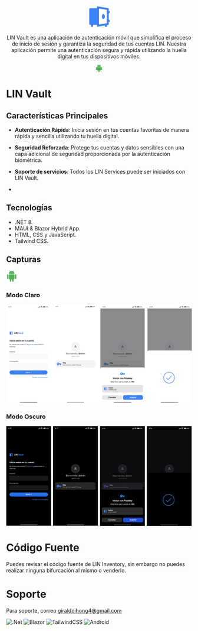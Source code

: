 <div align="center">
  <p align="center">
    <img alt="vault logo" height="60" src="./assets/icono.png">
  </p>
  <p>LIN Vault es una aplicación de autenticación móvil que simplifica el proceso de inicio de sesión y garantiza la seguridad de tus cuentas LIN. Nuestra aplicación permite una autenticación segura y rápida utilizando la huella digital en tus dispositivos móviles.</p>
 <p align="center">
    <img alt="android logo" height="20" src="./assets/android.png">
  </p>
</div>

# LIN Vault

## Características Principales

- **Autenticación Rápida**: Inicia sesión en tus cuentas favoritas de manera rápida y sencilla utilizando tu huella digital.

- **Seguridad Reforzada**: Protege tus cuentas y datos sensibles con una capa adicional de seguridad proporcionada por la autenticación biométrica.

- **Soporte de servicios**: Todos los LIN Services puede ser iniciados con LIN Vault.

- 
## Tecnologías

- .NET 8.
- MAUI & Blazor Hybrid App.
- HTML, CSS y JavaScript.
- Tailwind CSS.

## Capturas

<img alt="android logo" height="30" src="./assets/android.png">

### Modo Claro
![alt text](./assets/light.png)

### Modo Oscuro
![alt text](./assets/dark.png)


# Código Fuente

Puedes revisar el código fuente de LIN Inventory, sin embargo no puedes realizar ninguna bifurcación al mismo o venderlo.



# Soporte

Para soporte, correo giraldojhong4@gmail.com


![.Net](https://img.shields.io/badge/.NET-5C2D91?style=for-the-badge&logo=.net&logoColor=white)
![Blazor](https://img.shields.io/badge/blazor-%235C2D91.svg?style=for-the-badge&logo=blazor&logoColor=white)
![TailwindCSS](https://img.shields.io/badge/tailwindcss-%2338B2AC.svg?style=for-the-badge&logo=tailwind-css&logoColor=white)
![Android](https://img.shields.io/badge/Android-3DDC84?style=for-the-badge&logo=android&logoColor=white)
